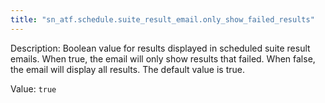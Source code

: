 ```yaml
---
title: "sn_atf.schedule.suite_result_email.only_show_failed_results"
---
```


Description: Boolean value for results displayed in scheduled suite result emails. When true, the email will only show results that failed. When false, the email will display all results. The default value is true.

Value: `true`